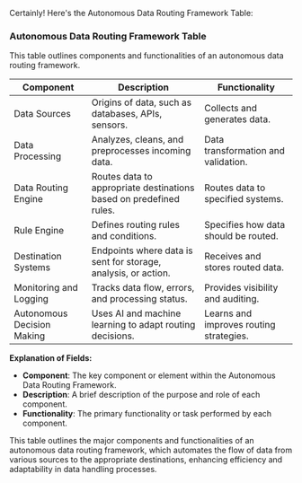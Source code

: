 Certainly! Here's the Autonomous Data Routing Framework Table:

### Autonomous Data Routing Framework Table

This table outlines components and functionalities of an autonomous data routing framework.

| Component             | Description                                       | Functionality                            |
|-----------------------|---------------------------------------------------|-----------------------------------------|
| Data Sources          | Origins of data, such as databases, APIs, sensors. | Collects and generates data.            |
| Data Processing       | Analyzes, cleans, and preprocesses incoming data.  | Data transformation and validation.     |
| Data Routing Engine   | Routes data to appropriate destinations based on predefined rules. | Routes data to specified systems.  |
| Rule Engine           | Defines routing rules and conditions.             | Specifies how data should be routed.    |
| Destination Systems   | Endpoints where data is sent for storage, analysis, or action. | Receives and stores routed data. |
| Monitoring and Logging | Tracks data flow, errors, and processing status. | Provides visibility and auditing.      |
| Autonomous Decision Making | Uses AI and machine learning to adapt routing decisions. | Learns and improves routing strategies. |

**Explanation of Fields:**

- **Component**: The key component or element within the Autonomous Data Routing Framework.
- **Description**: A brief description of the purpose and role of each component.
- **Functionality**: The primary functionality or task performed by each component.

This table outlines the major components and functionalities of an autonomous data routing framework, which automates the flow of data from various sources to the appropriate destinations, enhancing efficiency and adaptability in data handling processes.